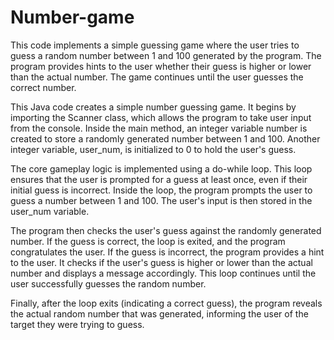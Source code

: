 # Number-game
This code implements a simple guessing game where the user tries to guess a random number between 1 and 100 generated by the program. 
The program provides hints to the user whether their guess is higher or lower than the actual number. The game continues until the user guesses the correct number.

This Java code creates a simple number guessing game.  It begins by importing the Scanner class, which allows the program to take user input from the console.  Inside the main method, an integer variable number is created to store a randomly generated number between 1 and 100. Another integer variable, user_num, is initialized to 0 to hold the user's guess.

The core gameplay logic is implemented using a do-while loop. This loop ensures that the user is prompted for a guess at least once, even if their initial guess is incorrect. Inside the loop, the program prompts the user to guess a number between 1 and 100. The user's input is then stored in the user_num variable.

The program then checks the user's guess against the randomly generated number. If the guess is correct, the loop is exited, and the program congratulates the user. If the guess is incorrect, the program provides a hint to the user. It checks if the user's guess is higher or lower than the actual number and displays a message accordingly. This loop continues until the user successfully guesses the random number.

Finally, after the loop exits (indicating a correct guess), the program reveals the actual random number that was generated, informing the user of the target they were trying to guess.
